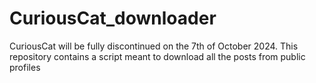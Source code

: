 # CuriousCat_downloader
CuriousCat will be fully discontinued on the 7th of October 2024. This repository contains a script meant to download all the posts from public profiles
